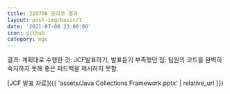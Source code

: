```yaml
---
title: 210708 모각코 결과
layout: post-img/basic/1
date: '2021-07-08 23:00:00'
icon: github
category: mgc
---
```


결과: 
계획대로 수행한 것: JCF발표하기, 발표듣기
부족했던 점: 팀원의 코드를 완벽히 숙지하지 못해 좋은 피드백을 제시하지 못함.

[JCF 발표 자료]({{ 'assets/Java Collections Framework.pptx' | relative_url }})
